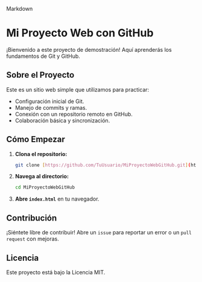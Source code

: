Markdown
# Mi Proyecto Web con GitHub

¡Bienvenido a este proyecto de demostración! Aquí aprenderás los fundamentos de Git y GitHub.

## Sobre el Proyecto

Este es un sitio web simple que utilizamos para practicar:
-   Configuración inicial de Git.
-   Manejo de commits y ramas.
-   Conexión con un repositorio remoto en GitHub.
-   Colaboración básica y sincronización.

## Cómo Empezar

1.  **Clona el repositorio:**
    ```bash
    git clone [https://github.com/TuUsuario/MiProyectoWebGitHub.git](https://github.com/TuUsuario/MiProyectoWebGitHub.git)
    ```
2.  **Navega al directorio:**
    ```bash
    cd MiProyectoWebGitHub
    ```
3.  **Abre `index.html`** en tu navegador.

## Contribución



¡Siéntete libre de contribuir! Abre un `issue` para reportar un error o un `pull request` con mejoras.

## Licencia

Este proyecto está bajo la Licencia MIT.
